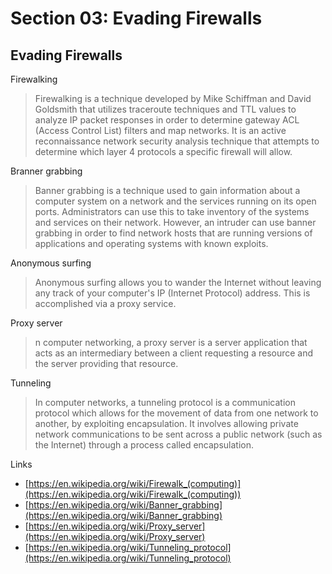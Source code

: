 # Section 03: Evading Firewalls

## Evading Firewalls
Firewalking
> Firewalking is a technique developed by Mike Schiffman and David Goldsmith that utilizes traceroute techniques and TTL values to analyze IP packet responses in order to determine gateway ACL (Access Control List) filters and map networks.
> It is an active reconnaissance network security analysis technique that attempts to determine which layer 4 protocols a specific firewall will allow.

Branner grabbing
> Banner grabbing is a technique used to gain information about a computer system on a network and the services running on its open ports. Administrators can use this to take inventory of the systems and services on their network. However, an intruder can use banner grabbing in order to find network hosts that are running versions of applications and operating systems with known exploits.

Anonymous surfing
> Anonymous surfing allows you to wander the Internet without leaving any track of your computer's IP (Internet Protocol) address.
> This is accomplished via a proxy service.

Proxy server
> n computer networking, a proxy server is a server application that acts as an intermediary between a client requesting a resource and the server providing that resource.

Tunneling
> In computer networks, a tunneling protocol is a communication protocol which allows for the movement of data from one network to another, by exploiting encapsulation.
> It involves allowing private network communications to be sent across a public network (such as the Internet) through a process called encapsulation.

Links
- [https://en.wikipedia.org/wiki/Firewalk_(computing)](https://en.wikipedia.org/wiki/Firewalk_(computing))
- [https://en.wikipedia.org/wiki/Banner_grabbing](https://en.wikipedia.org/wiki/Banner_grabbing)
- [https://en.wikipedia.org/wiki/Proxy_server](https://en.wikipedia.org/wiki/Proxy_server)
- [https://en.wikipedia.org/wiki/Tunneling_protocol](https://en.wikipedia.org/wiki/Tunneling_protocol)
